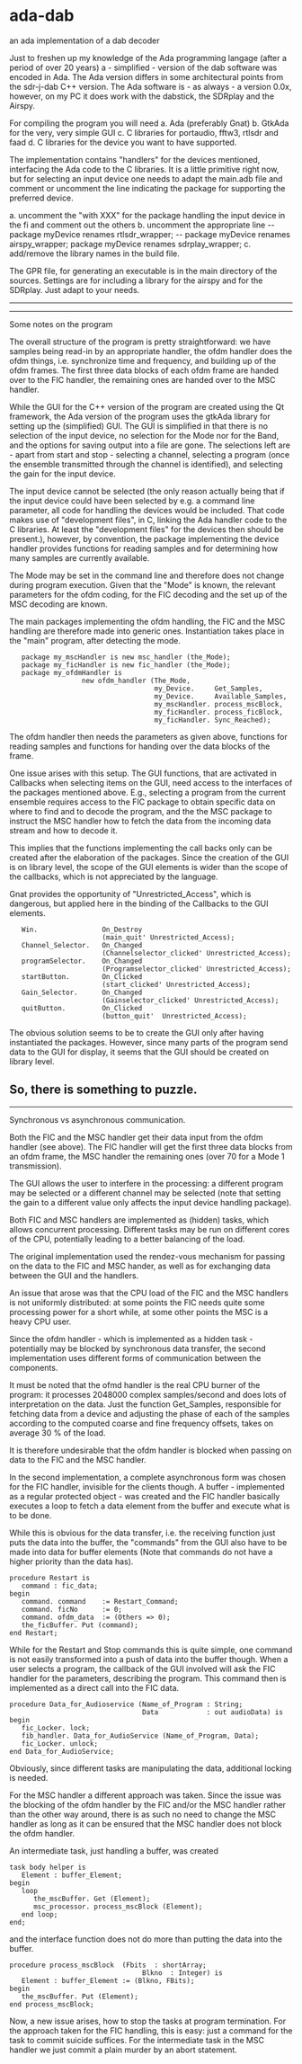 # ada-dab
an ada implementation of a dab decoder

Just to freshen up my knowledge of the Ada programming langage (after a period of over 20 years) a - simplified - version of the dab software
was encoded in Ada.  The Ada version differs in some architectural points
from the sdr-j-dab C++ version. 
The Ada software is - as always - a version 0.0x, however, on my PC it does work with the dabstick, the SDRplay and the Airspy.

For compiling the program you will need
a. Ada (preferably Gnat)
b. GtkAda for the very, very simple GUI
c. C libraries for portaudio, fftw3, rtlsdr and faad
d. C libraries for the device you want to have supported.

The implementation contains "handlers" for the devices mentioned,
interfacing the Ada code to the C libraries.
It is a little primitive right now, but for selecting an input device
one needs to adapt the main.adb file and comment or uncomment the
line indicating the package for supporting the preferred device.

a. uncomment the "with XXX"  for the package handling the input device
   in the fi
   and comment out the others
b. uncomment the appropriate line 
--	package myDevice renames rtlsdr_wrapper;
--	package myDevice renames airspy_wrapper;
	package myDevice renames sdrplay_wrapper;
c. add/remove the library names in the build file.

The GPR file, for generating an executable is in the main directory of the
sources. Settings are for including a library for the airspy and
for the SDRplay. Just adapt to your needs.

-------------------------------------------------------------------------
-------------------------------------------------------------------------
Some notes on the program

The overall structure of the program is pretty straightforward:
we have samples being read-in by an appropriate handler, the
ofdm handler does the ofdm things, i.e. synchronize time and frequency,
and building up of the ofdm frames.
The first three data blocks of each ofdm frame are handed over to the FIC
handler, the remaining ones are handed over to the MSC handler.

While the GUI for the C++ version of the program are created using the
Qt framework, the Ada version of the program uses the gtkAda library
for setting up the (simplified) GUI.
The GUI is simplified in that there is no selection of the input device,
no selection for the Mode nor for the Band, and the options for saving
output into a file are gone. The selections left are - apart from start
and stop - selecting a channel, selecting a program (once the ensemble
transmitted through the channel is identified), and selecting the gain
for the input device.

The input device cannot be selected (the only reason actually being that if
the input device could have been selected by e.g. a command line parameter,
all code for handling the devices would be included. That code makes
use of "development files", in C, linking the Ada handler code to the
C libraries. At least the "development files" for the devices then 
should be present.), however, by convention, the package implementing
the device handler provides functions for reading samples and for determining
how many samples are currently available.

The Mode may be set in the command line and therefore does not change
during program execution. Given that the "Mode" is known,
the relevant parameters for the ofdm coding, for the FIC decoding
and the set up of the MSC decoding are known. 

The main packages implementing the ofdm handling, the FIC and the
MSC handling are therefore made into generic ones. Instantiation takes place
in the "main" program, after detecting the mode.

	   package my_mscHandler is new msc_handler (the_Mode);
	   package my_ficHandler is new fic_handler (the_Mode);
	   package my_ofdmHandler is
	                  new ofdm_handler (The_Mode,
	                                    my_Device.     Get_Samples,
	                                    my_Device.     Available_Samples,
	                                    my_mscHandler. process_mscBlock,
	                                    my_ficHandler. process_ficBlock,
	                                    my_ficHandler. Sync_Reached);


The ofdm handler then needs the parameters as given above, functions for
reading samples and functions for handing over the data blocks of the frame.

One issue arises with this setup. The GUI functions, that are activated
in Callbacks when selecting items on the GUI, need access to the interfaces
of the packages mentioned above. E.g., selecting a program from
the current ensemble requires access to the FIC package to obtain specific
data on where to find and to decode the program, and the the MSC package
to instruct the MSC handler how to fetch the data from the incoming data stream
and how to decode it.

This implies that the functions implementing the call backs only can be
created after the elaboration of the packages.
Since the creation of the GUI is on library level, the scope of the GUI
elements is wider than the scope of the callbacks, which is not appreciated
by the language.

Gnat provides the opportunity of "Unrestricted_Access", which is 
dangerous, but applied here in the binding of the Callbacks to the
GUI elements.

	   Win.                On_Destroy
	                       (main_quit' Unrestricted_Access);
	   Channel_Selector.   On_Changed
	                       (Channelselector_clicked' Unrestricted_Access);
	   programSelector.    On_Changed
	                       (Programselector_clicked' Unrestricted_Access);
	   startButton.        On_Clicked
	                       (start_clicked' Unrestricted_Access);
	   Gain_Selector.      On_Changed
	                       (Gainselector_clicked' Unrestricted_Access);
	   quitButton.         On_Clicked
	                       (button_quit'  Unrestricted_Access);

The obvious solution seems to be to create the GUI only after having
instantiated the packages. However, since many parts of the program
send data to the GUI for display, it seems that the GUI should
be created on library level.

So, there is something to puzzle.
--------------------------------------------------------------------------
--------------------------------------------------------------------------

Synchronous vs asynchronous communication.

Both the FIC and the MSC handler get their data input from the
ofdm handler (see above). The FIC handler will get the first three
data blocks from an ofdm frame, the MSC handler the remaining ones 
(over 70 for a Mode 1 transmission).

The GUI allows the user to interfere in the processing: a different
program may be selected or a different channel may be selected
(note that setting the gain to a different value only affects
the input device handling package).

Both FIC and MSC handlers are implemented as (hidden) tasks, which allows
concurrent processing. Different tasks may be run on different cores
of the CPU, potentially leading to a better balancing of the load.

The original implementation used the rendez-vous mechanism for passing on
the data to the FIC and MSC hander, as well as for exchanging data between
the GUI and the handlers.

An issue that arose was that the CPU load of the FIC and the MSC handlers
is not uniformly distributed: at some points the FIC needs quite some
processing power for a short while, at some other points the MSC
is a heavy CPU user.

Since the ofdm handler  - which is implemented as a hidden task -
potentially may be blocked by synchronous data transfer, the second
implementation uses different forms of communication between
the components.

It must be noted that the ofmd handler is the real CPU burner of
the program: it processes 2048000 complex samples/second and does lots of
interpretation on the data.
Just the function Get_Samples, responsible for fetching data from a device
and adjusting the phase of each of the samples according to the
computed coarse and fine frequency offsets, takes on average 30 % of the load.

It is therefore undesirable that the ofdm handler is blocked
when passing on data to the FIC and the MSC handler.

In the second implementation,
a complete asynchronous form was chosen for the FIC handler, invisible
for the clients though.
A buffer - implemented as a regular protected object - was created and
the FIC handler basically executes a loop to fetch a data element
from the buffer and execute what is to be done.

While this is obvious for the data transfer, i.e. the receiving function just
puts the data into the buffer, the "commands" from the GUI also have
to be made into data for buffer elements (Note that commands do not
have a higher priority than the data has).

	procedure Restart is
	   command : fic_data;
	begin
	   command. command    := Restart_Command;
	   command. ficNo      := 0;
	   command. ofdm_data  := (Others => 0);
	   the_ficBuffer. Put (command);
	end Restart;

While for the Restart and Stop commands this is quite simple,
one command is not easily transformed into a push of data into the
buffer though. When a user selects a program, the callback of the GUI involved
will ask the FIC handler for the parameters, describing the program.
This command then is implemented as a direct call into the FIC data.

	procedure Data_for_Audioservice (Name_of_Program : String;
	                                 Data            : out audioData) is
	begin
	   fic_Locker. lock;
	   fib_handler. Data_for_AudioService (Name_of_Program, Data);
	   fic_Locker. unlock;
	end Data_for_AudioService;

Obviously, since different tasks are manipulating the data,
additional locking is needed.


For the MSC handler a different approach was taken. Since the issue was
the blocking of the ofdm handler by the FIC and/or the MSC handler rather
than the other way around, there is as such no need to change the MSC handler
as long as it can be ensured that the MSC handler does not block the ofdm
handler.

An intermediate task, just handling a buffer, was created

	task body helper is
	   Element : buffer_Element;
	begin
	   loop
	      the_mscBuffer. Get (Element);
	      msc_processor. process_mscBlock (Element);
	   end loop;
	end;

and the interface function does not do more than putting the
data into the buffer.

	procedure process_mscBlock	(Fbits	: shortArray;
	                                 Blkno	: Integer) is
	   Element : buffer_Element := (Blkno, FBits);
	begin
	   the_mscBuffer. Put (Element);
	end process_mscBlock;

Now, a new issue arises, how to stop the tasks at program termination.
For the approach taken for the FIC handling, this is easy: just a
command for the task to commit suicide suffices. For the intermediate
task in the MSC handler we just commit a plain murder by an abort statement.

